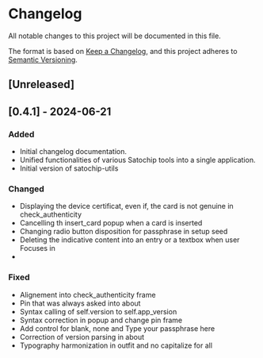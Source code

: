 # Changelog

All notable changes to this project will be documented in this file.

The format is based on [Keep a Changelog](https://keepachangelog.com/en/1.0.0/), and this project adheres to [Semantic Versioning](https://semver.org/spec/v2.0.0.html).

## [Unreleased]

## [0.4.1] - 2024-06-21

### Added
- Initial changelog documentation.
- Unified functionalities of various Satochip tools into a single application.
- Initial version of satochip-utils

### Changed
- Displaying the device certificat, even if, the card is not genuine in check_authenticity
- Cancelling th insert_card popup when a card is inserted
- Changing radio button disposition for passphrase in setup seed
- Deleting the indicative content into an entry or a textbox when user Focuses in
- 

### Fixed
- Alignement into check_authenticity frame
- Pin that was always asked into about
- Syntax calling of self.version to self.app_version
- Syntax correction in popup and change pin frame
- Add control for blank, none and Type your passphrase here
- Correction of version parsing in about
- Typography harmonization in outfit and no capitalize for all
